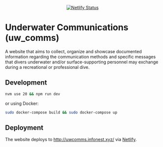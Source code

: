 <center>

[![Netlify Status](https://api.netlify.com/api/v1/badges/0bf0aa8a-ee83-4276-93b4-34c46b612383/deploy-status)](https://app.netlify.com/sites/magical-starburst-2aeb52/deploys)

</center>

# Underwater Communications (uw_comms)

A website that aims to collect, organize and showcase documented information regarding the communication methods and specific messages that divers underwater and/or surface-supporting personnel may exchange during a recreational or professional dive.

## Development

```bash
nvm use 20 && npm run dev 
```

or using Docker:

```bash
sudo docker-compose build && sudo docker-compose up 
```


## Deployment

The website deploys to http://uwcomms.infonest.xyz/ via [Netlify](https://www.netlify.com/).
